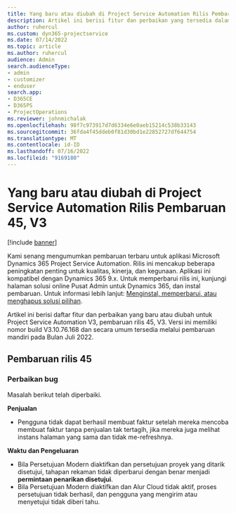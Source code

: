 ```yaml
---
title: Yang baru atau diubah di Project Service Automation Rilis Pembaruan 45, V3
description: Artikel ini berisi fitur dan perbaikan yang tersedia dalam Rilis Pembaruan Microsoft Dynamics 365 Project Service Automation 45, V3.
author: ruhercul
ms.custom: dyn365-projectservice
ms.date: 07/14/2022
ms.topic: article
ms.author: ruhercul
audience: Admin
search.audienceType:
- admin
- customizer
- enduser
search.app:
- D365CE
- D365PS
- ProjectOperations
ms.reviewer: johnmichalak
ms.openlocfilehash: 98f7c973917d7d6334e6e0aeb15214c538b33143
ms.sourcegitcommit: 36fda4f45ddeb0f81d30bd1e22852727df644754
ms.translationtype: MT
ms.contentlocale: id-ID
ms.lasthandoff: 07/16/2022
ms.locfileid: "9169180"
---
```

# <a name="whats-new-or-changed-in-project-service-automation-update-release-45-v3"></a>Yang baru atau diubah di Project Service Automation Rilis Pembaruan 45, V3

[!include [banner](../includes/psa-now-project-operations.md)]

Kami senang mengumumkan pembaruan terbaru untuk aplikasi Microsoft Dynamics 365 Project Service Automation. Rilis ini mencakup beberapa peningkatan penting untuk kualitas, kinerja, dan kegunaan. Aplikasi ini kompatibel dengan Dynamics 365 9.x. Untuk memperbarui rilis ini, kunjungi halaman solusi online Pusat Admin untuk Dynamics 365, dan instal pembaruan. Untuk informasi lebih lanjut: [Menginstal, memperbarui, atau menghapus solusi pilihan](/power-platform/admin/install-remove-preferred-solution).

Artikel ini berisi daftar fitur dan perbaikan yang baru atau diubah untuk Project Service Automation V3, pembaruan rilis 45, V3. Versi ini memiliki nomor build V3.10.76.168 dan secara umum tersedia melalui pembaruan mandiri pada Bulan Juli 2022.

## <a name="update-release-45"></a>Pembaruan rilis 45

### <a name="bug-fixes"></a>Perbaikan bug

Masalah berikut telah diperbaiki.

**Penjualan**

- Pengguna tidak dapat berhasil membuat faktur setelah mereka mencoba membuat faktur tanpa penjualan tak tertagih, jika mereka juga melihat instans halaman yang sama dan tidak me-refreshnya.

**Waktu dan Pengeluaran**

- Bila Persetujuan Modern diaktifkan dan persetujuan proyek yang ditarik disetujui, tahapan rekaman tidak diperbarui dengan benar menjadi **permintaan penarikan disetujui**.
- Bila Persetujuan Modern diaktifkan dan Alur Cloud tidak aktif, proses persetujuan tidak berhasil, dan pengguna yang mengirim atau menyetujui tidak diberi tahu.
